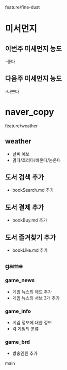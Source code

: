 feature/fine-dust
# 미서먼지

## 이번주 미세먼지 농도

-좋다

## 다음주 미세먼지 농도

-나쁘다

# naver_copy

 feature/weather
## weather

- 날씨 예보
- 맑다/흐리다/비온다/눈온다


## 도서 검색 추가

- bookSearch.md 추가

## 도서 결제 추가

- bookBuy.md 추가


## 도서 즐겨찾기 추가

- bookLike.md 추가

## game

### game_news

- 게임 뉴스의 헤드 추가
- 게임 뉴스의 서브 3개 추가

### game_info

- 게임 정보에 대한 정보
- 각 게임의 분류

### game_brd

- 방송인원 추가

main
